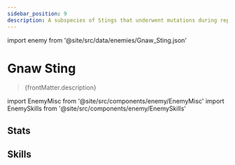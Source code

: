 ```yaml
---
sidebar_position: 9
description: A subspecies of Stings that underwent mutations during reproduction, adept at using quantum toxins in their mandibles to corrode away the bodies of their prey.
---
```


import enemy from '@site/src/data/enemies/Gnaw_Sting.json'

# Gnaw Sting
<blockquote>{frontMatter.description}</blockquote>

import EnemyMisc from '@site/src/components/enemy/EnemyMisc'
import EnemySkills from '@site/src/components/enemy/EnemySkills'

## Stats

<EnemyMisc enemy={enemy} variant={0} />

## Skills

<EnemySkills enemy={enemy} variant={0} />
